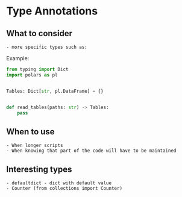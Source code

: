 # Type Annotations

## What to consider
    - more specific types such as:
Example:
```python
from typing import Dict
import polars as pl


Tables: Dict[str, pl.DataFrame] = {}


def read_tables(paths: str) -> Tables:
    pass
```

## When to use
    - When longer scripts
    - When knowing that part of the code will have to be maintained

## Interesting types
    - defaultdict - dict with default value
    - Counter (from collections import Counter)
